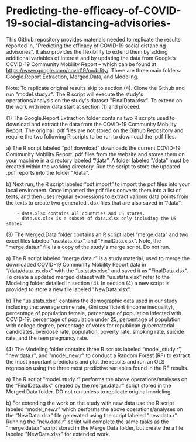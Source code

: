 # Predicting-the-efficacy-of-COVID-19-social-distancing-advisories-

This Github repository provides materials needed to replicate the results reported in, “Predicting the efficacy of COVID-19 social distancing advisories”. It also provides the flexibility to extend them by adding additional variables of interest and by updating the data from Google’s COVID-19 Community Mobility Report – which can be found at https://www.google.com/covid19/mobility/. There are three main folders: Google.Report.Extraction, Merged.Data, and Modeling.

Note: To replicate original results skip to section (4). Clone the Github and run "model.study.r". The R script will execute the 
      study's operations/analysis on the study's dataset "FinalData.xlsx". To extend on the work with new data start at section (1) 
      and proceed.

(1) The Google.Report.Extraction folder contains two R scripts used to download and extract the data from the COVID-19 Community 
    Mobility Report. The original .pdf files are not stored on the Github Repository and require the two following R scripts to 
    be run to download the .pdf files.  

   a) The R script labeled “pdf.download” downloads the current COVID-19 Community Mobility Report .pdf files from the website and 
      stores them on your machine in a directory labeled “/data”. A folder labeled "/data" must be created within the working 
      directory. Run the script to store the updated .pdf reports into the folder "/data". 
      
   b) Next run, the R script labeled “pdf.import” to import the pdf files into your local enviroment. Once imported the pdf files
      converts them into a list of texts, and then uses regular expressions to extract various data points from the texts to create two 
      generated .xlsx files that are also saved in “/data”:  

        - data.xlsx contains all countries and US states. 
        - data.us.xlsx is a subset of data.xlsx only including the US states. 

(3) The Merged.Data folder contains an R script label “merge.data” and two excel files labeled “us.stats.xlsx”, and "FinalData.xlsx". 
    Note, the "merge.data.r" file is a copy of the study's merge script. Do not run.  
    
   a) The R script labeled “merge.data.r” is a study material, used to merge the downloaded COVID-19 Community Mobility Report data in       “/data/data.us.xlsx” with the “us.stats.xlsx” and saved it as "FinalData.xlsx". To create a updated merged dataset with 
      "us.stats.xlsx" refer to the Modeling folder detailed in section (4). In section (4) a new script is provided to store a new file 
      labeled "NewData.xlsx". 
   
   b) The “us.stats.xlsx” contains the demographic data used in our study including the: average crime rate, Gini coefficient (income 
      inequality), percentage of population female, percentage of population infected with COVID-19, percentage of population under 25, 
      percentage of population with college degree, percentage of votes for republican gubernatorial candidates, overdose rate, 
      population, poverty rate, smoking rate, suicide rate, and the teen pregnancy rate. 

 (4) The Modeling folder contains three R scripts labeled “model_study.r”, "new.data.r", and "model_new.r" to conduct a Random 
     Forest (RF) to extract the most important predictors and plot the results and run an OLS regression using the three most
     predictive variables found in the RF results. 
      
   a) The R script "model.study.r" performs the above operations/analyses on the “FinalData.xlsx” created by the merge.data.r" script 
      stored in the Merged.Data folder. DO not run unless to replicate original modeling. 
     
   b) For extending the work on the study with new data use the R script labeled “model_new.r" which performs the above 
      operations/analyses on the “NewData.xlsx” file generated using the script labeled "new.data.r". Running the "new.data.r" script 
      will complete the same tasks as the "merge.data.r" script stored in the Merge.Data folder, but create the a file labeled 
      "NewData.xlsx" for extended work.


